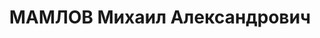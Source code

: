 ---
title: МАМЛОВ Михаил Александрович
description: Род. в 1877, Ивановская обл., д. Гордяковка.
---